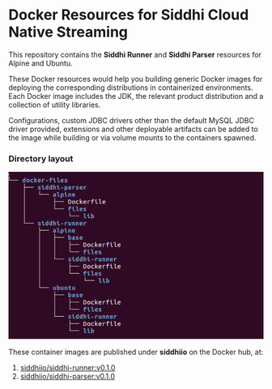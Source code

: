 Docker Resources for Siddhi Cloud Native Streaming
====================================================

This repository contains the **Siddhi Runner** and **Siddhi Parser** resources for Alpine and Ubuntu.

These Docker resources would help you building generic Docker images for deploying the
corresponding distributions in containerized environments. Each Docker image includes the JDK, the relevant product distribution
and a collection of utility libraries. 

Configurations, custom JDBC drivers other than the default MySQL JDBC driver provided,
extensions and other deployable artifacts can be added to the image while building or via volume mounts to the containers spawned.

### Directory layout
![docker-siddhi directory layout](directory-layout.png)<br>

These container images are published under **siddhiio** on the Docker hub, at:
1. [siddhiio/siddhi-runner:v0.1.0](https://hub.docker.com/r/siddhiio/siddhi-runner)
2. [siddhiio/siddhi-parser:v0.1.0](https://hub.docker.com/r/siddhiio/siddhi-parser)

